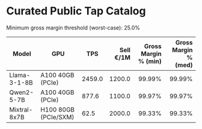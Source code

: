 # Curated Public Tap Catalog

Minimum gross margin threshold (worst-case): 25.0%

| Model | GPU | TPS | Sell €/1M | Gross Margin % (min) | Gross Margin % (med) |
|-------|-----|-----|-----------:|----------------------:|----------------------:|
| Llama-3-1-8B | A100 40GB (PCIe) | 2459.0 | 1200.0 | 99.99% | 99.99% |
| Qwen2-5-7B | A100 40GB (PCIe) | 877.6 | 1100.0 | 99.97% | 99.97% |
| Mixtral-8x7B | H100 80GB (PCIe/SXM) | 62.5 | 2000.0 | 99.33% | 99.33% |
